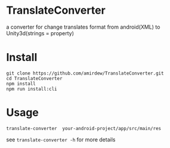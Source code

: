 # TranslateConverter
a converter for change translates format from android(XML) to Unity3d(strings = property)

# Install 

```
git clone https://github.com/amirdew/TranslateConverter.git
cd TranslateConverter
npm install
npm run install:cli
```

# Usage 

```
translate-converter  your-android-project/app/src/main/res
```
see ```translate-converter -h``` for more details
